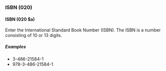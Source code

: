 ### ISBN (020)

#### ISBN (020 $a)

Enter the International Standard Book Number (ISBN). The ISBN is a number consisting of 10 or 13 digits.

##### Examples  

- 3-486-21584-1  
- 978-3-486-21584-1
